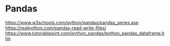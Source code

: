 # Pandas

https://www.w3schools.com/python/pandas/pandas_series.asp  
https://realpython.com/pandas-read-write-files/  
https://www.tutorialspoint.com/python_pandas/python_pandas_dataframe.htm  

